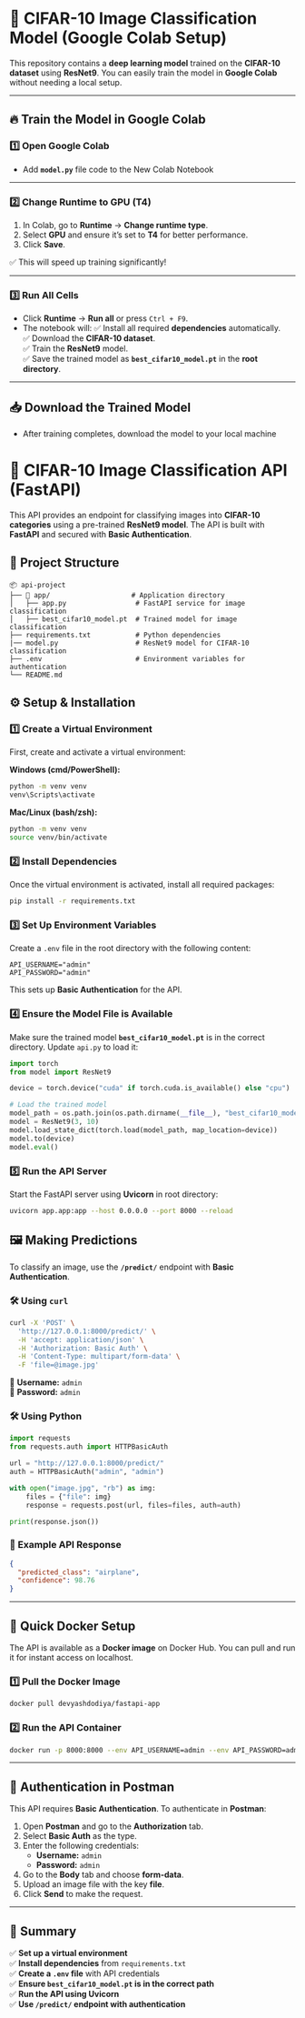 # 🚀 CIFAR-10 Image Classification Model (Google Colab Setup)

This repository contains a **deep learning model** trained on the **CIFAR-10 dataset** using **ResNet9**. You can easily train the model in **Google Colab** without needing a local setup.

---

## 🔥 Train the Model in Google Colab

### 1️⃣ Open Google Colab
 - Add **`model.py`** file code to the New Colab Notebook

---

### 2️⃣ Change Runtime to **GPU (T4)**
1. In Colab, go to **Runtime** → **Change runtime type**.
2. Select **GPU** and ensure it’s set to **T4** for better performance.
3. Click **Save**.

✅ This will speed up training significantly!

---

### 3️⃣ Run All Cells
- Click **Runtime** → **Run all** or press `Ctrl + F9`.
- The notebook will:
  ✅ Install all required **dependencies** automatically.  
  ✅ Download the **CIFAR-10 dataset**.  
  ✅ Train the **ResNet9** model.  
  ✅ Save the trained model as **`best_cifar10_model.pt`** in the **root directory**.  

---

## 📥 Download the Trained Model
- After training completes, download the model to your local machine


# 🚀 CIFAR-10 Image Classification API (FastAPI)

This API provides an endpoint for classifying images into **CIFAR-10 categories** using a pre-trained **ResNet9 model**. The API is built with **FastAPI** and secured with **Basic Authentication**.

## 📂 Project Structure
```
📦 api-project
├── 📁 app/                    # Application directory
│   ├── app.py                 # FastAPI service for image classification
│   ├── best_cifar10_model.pt  # Trained model for image classification
├── requirements.txt           # Python dependencies
|── model.py                   # ResNet9 model for CIFAR-10 classification
├── .env                       # Environment variables for authentication
└── README.md
```

## ⚙️ Setup & Installation

### 1️⃣ Create a Virtual Environment
First, create and activate a virtual environment:

**Windows (cmd/PowerShell):**
```sh
python -m venv venv
venv\Scripts\activate
```

**Mac/Linux (bash/zsh):**
```sh
python -m venv venv
source venv/bin/activate
```

### 2️⃣ Install Dependencies
Once the virtual environment is activated, install all required packages:
```sh
pip install -r requirements.txt
```

### 3️⃣ Set Up Environment Variables
Create a `.env` file in the root directory with the following content:
```
API_USERNAME="admin"
API_PASSWORD="admin"
```
This sets up **Basic Authentication** for the API.

### 4️⃣ Ensure the Model File is Available
Make sure the trained model **`best_cifar10_model.pt`** is in the correct directory. Update `api.py` to load it:
```python
import torch
from model import ResNet9

device = torch.device("cuda" if torch.cuda.is_available() else "cpu")

# Load the trained model
model_path = os.path.join(os.path.dirname(__file__), "best_cifar10_model.pt")  # Update this name if needed
model = ResNet9(3, 10)
model.load_state_dict(torch.load(model_path, map_location=device))
model.to(device)
model.eval()
```

### 5️⃣ Run the API Server
Start the FastAPI server using **Uvicorn** in root directory:
```sh
uvicorn app.app:app --host 0.0.0.0 --port 8000 --reload
```

## 🖼️ Making Predictions
To classify an image, use the **`/predict/`** endpoint with **Basic Authentication**.

### 🛠️ Using `curl`
```sh
curl -X 'POST' \
  'http://127.0.0.1:8000/predict/' \
  -H 'accept: application/json' \
  -H 'Authorization: Basic Auth' \
  -H 'Content-Type: multipart/form-data' \
  -F 'file=@image.jpg'
```
🔹 **Username:** `admin`  
🔹 **Password:** `admin`

### 🛠️ Using Python
```python
import requests
from requests.auth import HTTPBasicAuth

url = "http://127.0.0.1:8000/predict/"
auth = HTTPBasicAuth("admin", "admin")

with open("image.jpg", "rb") as img:
    files = {"file": img}
    response = requests.post(url, files=files, auth=auth)

print(response.json())
```

### 📜 Example API Response
```json
{
  "predicted_class": "airplane",
  "confidence": 98.76
}
```
---
## 🐳 Quick Docker Setup
The API is available as a **Docker image** on Docker Hub. You can pull and run it for instant access on localhost.

### 1️⃣ Pull the Docker Image
```sh
docker pull devyashdodiya/fastapi-app
```

### 2️⃣ Run the API Container
```sh
docker run -p 8000:8000 --env API_USERNAME=admin --env API_PASSWORD=admin devyashdodiya/fastapi-app
````

---
## 🔐 Authentication in Postman
This API requires **Basic Authentication**. To authenticate in **Postman**:

1. Open **Postman** and go to the **Authorization** tab.
2. Select **Basic Auth** as the type.
3. Enter the following credentials:
   - **Username:** `admin`
   - **Password:** `admin`
4. Go to the **Body** tab and choose **form-data**.
5. Upload an image file with the key **file**.
6. Click **Send** to make the request.
---

## 🎯 Summary
✅ **Set up a virtual environment**  
✅ **Install dependencies** from `requirements.txt`  
✅ **Create a `.env` file** with API credentials  
✅ **Ensure `best_cifar10_model.pt` is in the correct path**  
✅ **Run the API using Uvicorn**  
✅ **Use `/predict/` endpoint with authentication**  
